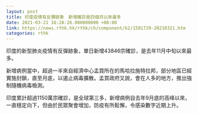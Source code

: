 ```yaml
---
layout: post
title: 印度疫情有反彈跡象　新增確診是四個月以來最多
date: 2021-03-21 16:28:26.000000000 +08:00
link: https://news.rthk.hk/rthk/ch/component/k2/1581729-20210321.htm
categories: rthk
---
```


印度的新型肺炎疫情有反彈跡象，單日新增43846宗確診，是去年11月中旬以來最多。

新增病例當中，超過一半來自經濟中心孟買所在的馬哈拉施特拉邦，部分地區已經實施封鎖，直至月底，以遏止病毒擴散。孟買政府又說，會在人多的地方，推出強制隨機病毒檢測。

印度累計超過1150萬宗確診，是全球第三多，新增病例自去年9月底的高峰以來，一直穩定向下，但由於民眾聚會增加，防疫有所鬆懈，令感染數字近期上升。
